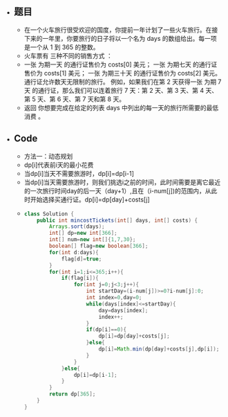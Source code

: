 - ## 题目
	- 在一个火车旅行很受欢迎的国度，你提前一年计划了一些火车旅行。在接下来的一年里，你要旅行的日子将以一个名为 days 的数组给出。每一项是一个从 1 到 365 的整数。
	- 火车票有 三种不同的销售方式 ：
	- 一张 为期一天 的通行证售价为 costs[0] 美元；
	  一张 为期七天 的通行证售价为 costs[1] 美元；
	  一张 为期三十天 的通行证售价为 costs[2] 美元。
	  通行证允许数天无限制的旅行。 例如，如果我们在第 2 天获得一张 为期 7 天 的通行证，那么我们可以连着旅行 7 天：第 2 天、第 3 天、第 4 天、第 5 天、第 6 天、第 7 天和第 8 天。
	- 返回 你想要完成在给定的列表 days 中列出的每一天的旅行所需要的最低消费 。
- ## Code
	- 方法一：动态规划
	- dp[i]代表前i天的最小花费
	- 当dp[i]当天不需要旅游时，dp[i]=dp[i-1]
	- 当dp[i]当天需要旅游时，则我们挑选i之前的时间，此时间需要是离它最近的一次旅行时间day的后一天（day+1）,且在（i-num[j])的范围内，从此时开始选择买通行证。dp[i]=dp[day]+costs[j]
	- ```java
	  class Solution {
	      public int mincostTickets(int[] days, int[] costs) {
	          Arrays.sort(days);
	          int[] dp=new int[366];
	          int[] num=new int[]{1,7,30};
	          boolean[] flag=new boolean[366];
	          for(int d:days){
	              flag[d]=true;
	          }
	          for(int i=1;i<=365;i++){
	              if(flag[i]){
	                  for(int j=0;j<3;j++){
	                      int startDay=(i-num[j])>=0?i-num[j]:0;
	                      int index=0,day=0;
	                      while(days[index]<=startDay){
	                          day=days[index];
	                          index++;
	                      }
	                      if(dp[i]==0){
	                          dp[i]=dp[day]+costs[j];
	                      }else{
	                          dp[i]=Math.min(dp[day]+costs[j],dp[i]);
	                      }
	                  }
	              }else{
	                  dp[i]=dp[i-1];
	              } 
	          }
	          return dp[365];   
	      }
	  }
	  ```